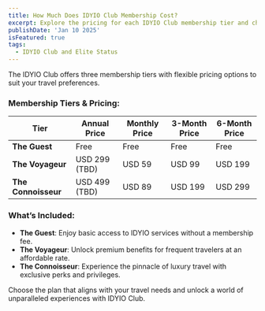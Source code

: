 ```yaml
---
title: How Much Does IDYIO Club Membership Cost?
excerpt: Explore the pricing for each IDYIO Club membership tier and choose the plan that fits your travel lifestyle.
publishDate: 'Jan 10 2025'
isFeatured: true
tags:
  - IDYIO Club and Elite Status
---
```


The IDYIO Club offers three membership tiers with flexible pricing options to suit your travel preferences.

### **Membership Tiers & Pricing:**

| **Tier**            | **Annual Price** | **Monthly Price** | **3-Month Price** | **6-Month Price** |
| ------------------- | ---------------- | ----------------- | ----------------- | ----------------- |
| **The Guest**       | Free             | Free              | Free              | Free              |
| **The Voyageur**    | USD 299 (TBD)    | USD 59            | USD 99            | USD 199           |
| **The Connoisseur** | USD 499 (TBD)    | USD 89            | USD 199           | USD 299           |

### **What’s Included:**

- **The Guest**: Enjoy basic access to IDYIO services without a membership fee.
- **The Voyageur**: Unlock premium benefits for frequent travelers at an affordable rate.
- **The Connoisseur**: Experience the pinnacle of luxury travel with exclusive perks and privileges.

Choose the plan that aligns with your travel needs and unlock a world of unparalleled experiences with IDYIO Club.
